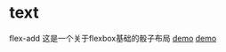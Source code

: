 ﻿# text
flex-add
这是一个关于flexbox基础的骰子布局
 [demo](https://mingtsky.github.io/text/resume.html)
 [demo](https://github.com/mingtsky/text/style_3.css)
